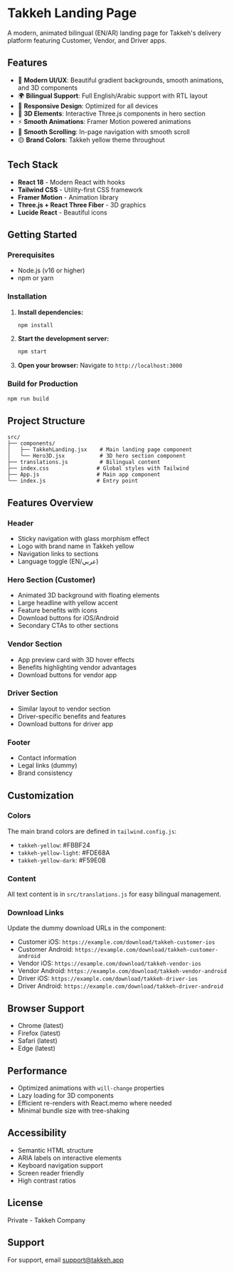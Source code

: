 # Takkeh Landing Page

A modern, animated bilingual (EN/AR) landing page for Takkeh's delivery platform featuring Customer, Vendor, and Driver apps.

## Features

- 🌟 **Modern UI/UX**: Beautiful gradient backgrounds, smooth animations, and 3D components
- 🌍 **Bilingual Support**: Full English/Arabic support with RTL layout
- 📱 **Responsive Design**: Optimized for all devices
- 🎨 **3D Elements**: Interactive Three.js components in hero section
- ⚡ **Smooth Animations**: Framer Motion powered animations
- 🎯 **Smooth Scrolling**: In-page navigation with smooth scroll
- 🟡 **Brand Colors**: Takkeh yellow theme throughout

## Tech Stack

- **React 18** - Modern React with hooks
- **Tailwind CSS** - Utility-first CSS framework
- **Framer Motion** - Animation library
- **Three.js + React Three Fiber** - 3D graphics
- **Lucide React** - Beautiful icons

## Getting Started

### Prerequisites

- Node.js (v16 or higher)
- npm or yarn

### Installation

1. **Install dependencies:**
   ```bash
   npm install
   ```

2. **Start the development server:**
   ```bash
   npm start
   ```

3. **Open your browser:**
   Navigate to `http://localhost:3000`

### Build for Production

```bash
npm run build
```

## Project Structure

```
src/
├── components/
│   ├── TakkehLanding.jsx    # Main landing page component
│   └── Hero3D.jsx           # 3D hero section component
├── translations.js          # Bilingual content
├── index.css               # Global styles with Tailwind
├── App.js                  # Main app component
└── index.js                # Entry point
```

## Features Overview

### Header
- Sticky navigation with glass morphism effect
- Logo with brand name in Takkeh yellow
- Navigation links to sections
- Language toggle (EN/عربي)

### Hero Section (Customer)
- Animated 3D background with floating elements
- Large headline with yellow accent
- Feature benefits with icons
- Download buttons for iOS/Android
- Secondary CTAs to other sections

### Vendor Section
- App preview card with 3D hover effects
- Benefits highlighting vendor advantages
- Download buttons for vendor app

### Driver Section
- Similar layout to vendor section
- Driver-specific benefits and features
- Download buttons for driver app

### Footer
- Contact information
- Legal links (dummy)
- Brand consistency

## Customization

### Colors
The main brand colors are defined in `tailwind.config.js`:
- `takkeh-yellow`: #FBBF24
- `takkeh-yellow-light`: #FDE68A
- `takkeh-yellow-dark`: #F59E0B

### Content
All text content is in `src/translations.js` for easy bilingual management.

### Download Links
Update the dummy download URLs in the component:
- Customer iOS: `https://example.com/download/takkeh-customer-ios`
- Customer Android: `https://example.com/download/takkeh-customer-android`
- Vendor iOS: `https://example.com/download/takkeh-vendor-ios`
- Vendor Android: `https://example.com/download/takkeh-vendor-android`
- Driver iOS: `https://example.com/download/takkeh-driver-ios`
- Driver Android: `https://example.com/download/takkeh-driver-android`

## Browser Support

- Chrome (latest)
- Firefox (latest)
- Safari (latest)
- Edge (latest)

## Performance

- Optimized animations with `will-change` properties
- Lazy loading for 3D components
- Efficient re-renders with React.memo where needed
- Minimal bundle size with tree-shaking

## Accessibility

- Semantic HTML structure
- ARIA labels on interactive elements
- Keyboard navigation support
- Screen reader friendly
- High contrast ratios

## License

Private - Takkeh Company

## Support

For support, email support@takkeh.app

